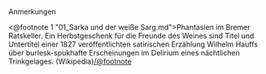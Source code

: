 <p class="anmerkungen">Anmerkungen</p>

<@footnote 1 "01_Sarka und der weiße Sarg.md">Phantasien im Bremer Ratskeller. Ein Herbstgeschenk für die Freunde des Weines sind Titel und Untertitel einer 1827 veröffentlichten satirischen Erzählung Wilhelm Hauffs über burlesk-spukhafte Erscheinungen im Delirium eines nächtlichen Trinkgelages. (Wikipedia)</@footnote>


